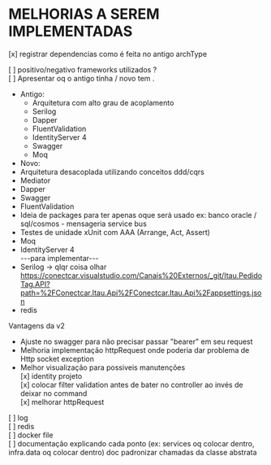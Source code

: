 # MELHORIAS A SEREM IMPLEMENTADAS

[x] registrar dependencias como é feita no antigo archType<br>

[ ] positivo/negativo frameworks utilizados ?<br>
[ ] Apresentar oq o antigo tinha / novo tem .<br>
 - Antigo:<br>
	- Arquitetura com alto grau de  acoplamento<br>
	- Serilog<br>
	- Dapper
	- FluentValidation
	- IdentityServer 4
	- Swagger
	- Moq
- Novo:
 - Arquitetura desacoplada utilizando conceitos ddd/cqrs <br>
 - Mediator<br>
 - Dapper<br>
 - Swagger<br>
 - FluentValidation
 - Ideia de packages para ter apenas oque será usado ex: banco oracle / sql/cosmos - mensageria service bus<br>
 - Testes de unidade xUnit com AAA (Arrange, Act, Assert)<br>
 - Moq<br>
 - IdentityServer 4<br>
 ---para implementar---<br>
- Serilog -> qlqr coisa olhar https://conectcar.visualstudio.com/Canais%20Externos/_git/Itau.PedidoTag.API?path=%2FConectcar.Itau.Api%2FConectcar.Itau.Api%2Fappsettings.json<br>
- redis<br>

Vantagens da v2<br>
 - Ajuste no swagger para não precisar passar "bearer" em seu request<br>
 - Melhoria implementação httpRequest onde poderia dar problema de Http socket exception<br>
 - Melhor visualização para possiveis manutenções<br>
[x] identity projeto<br>
[x] colocar filter validation antes de bater no controller ao invés de deixar no command<br>
[x] melhorar httpRequest<br>

[ ] log<br>
[ ] redis<br>
[ ] docker file<br>
[ ] documentação explicando cada ponto (ex: services oq colocar dentro, infra.data oq colocar dentro) doc padronizar chamadas da classe abstrata<br>



